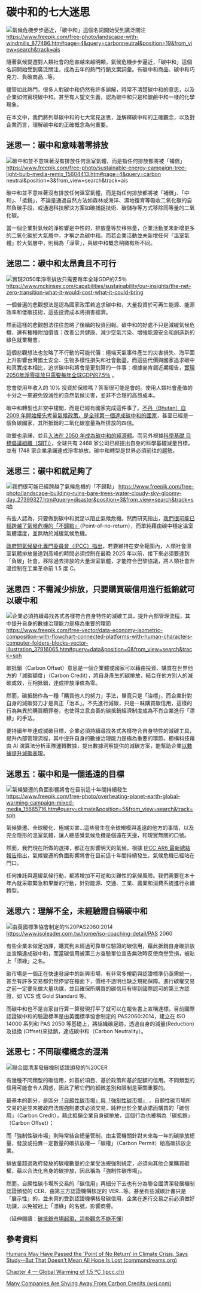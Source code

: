 
# 碳中和的七大迷思

![氣候危機步步逼近，「碳中和」這個名詞開始受到廣泛關注](../005-Files/Pasted%20image%2020230411143001.webp)
https://www.freepik.com/free-photo/landscape-with-windmills_877486.htm#page=4&query=carbonneutral&position=19&from_view=search&track=ais


隨著氣候變遷對人類社會的危害越來越明顯，氣候危機步步逼近，「碳中和」這個名詞開始受到廣泛關注，成為去年的熱門行銷文案詞彙。有碳中和商品、碳中和巧克力、負碳商品...等。

儘管如此熱門，很多人對碳中和仍然有許多誤解，時常不清楚碳中和的意思，以及企業如何實現碳中和。甚至有人望文生義，認為碳中和只是和酸鹼中和一樣的化學現象。

在本文中，我們將列舉碳中和的七大常見迷思，並解釋碳中和的正確觀念，以及對企業而言，理解碳中和的正確概念為何重要。

## 迷思一：碳中和意味著零排放

![碳中和並不意味著沒有排放任何溫室氣體，而是指任何排放都將被「補償」](../005-Files/Pasted%20image%2020230411142944.webp)
https://www.freepik.com/free-photo/sustainable-energy-campaign-tree-light-bulb-media-remix_15604413.htm#page=4&query=carbon neutral&position=3&from_view=search&track=ais

碳中和並不意味著沒有排放任何溫室氣體，而是指任何排放都將被「補償」、「中和」、「抵銷」，不論是通過自然方法如森林或海洋、濕地復育等吸收二氧化碳的自然負碳手段，或通過科技解決方案如碳捕捉技術、碳儲存等方式移除同等量的二氧化碳。

當一個企業對氣候的淨影響是中性的，排放量等於移除量，企業活動並未新增更多的二氧化碳於大氣層中，才稱之為碳中和。而若企業活動並未新增任何「溫室氣體」於大氣層中，則稱為「淨零」，與碳中和概念稍微有所不同。



## 迷思二：碳中和太昂貴且不可行

![實現2050年淨零排放只需要每年全球GDP的7.5％](../005-Files/截圖%202023-04-06%20下午2.05.16.webp)
https://www.mckinsey.com/capabilities/sustainability/our-insights/the-net-zero-transition-what-it-would-cost-what-it-could-bring

一個普遍的悲觀想法是認為國家政策若追求碳中和，大量投資於可再生能源、能源效率和低碳技術，這些投資成本將損害經濟。

然而這樣的悲觀想法往往忽略了後續的投資回報。碳中和的好處不只是減緩氣候危機，還有種種附加價值：改善公共健康、減少空氣污染、增強能源安全和創造新的綠色就業機會。

這個悲觀想法也忽略了不行動的可能代價：極端天氣事件產生的災害損失、海平面上升影響台灣國土安全、生物多樣性損失和社會動盪。而這些代價與國家追求碳中和真實成本相比，追求碳中和將會是更划算的一件事：根據麥肯錫近期報告，[實現2050年淨零排放只需要每年全球GDP的7.5％](https://www.mckinsey.com/capabilities/sustainability/our-insights/the-net-zero-transition-what-it-would-cost-what-it-could-bring)  。

您會使用年收入的 10% 投資於保險嗎？答案很可能是會的。使用人類社會產值的十分之一來避免毀滅性的自然氣候災害，並非不合理的高昂成本。

碳中和轉型也非空中樓閣，而是已經有國家完成這件事了。[不丹（Bhutan）自 2009 年開始優先考量氣候政策，是全球第一個達成碳中和的國家](https://hir.harvard.edu/carbon-negativity-in-bhutan-an-inverse-free-rider-problem/)，甚至已經是一個負碳國家，其所抵銷的二氧化碳當量為所排放的四倍。

歐盟也承諾，並且[入法在 2050 年成為碳中和的經濟體](https://climate.ec.europa.eu/eu-action/european-green-deal/european-climate-law_en)。而另外根據[科學基礎
目標倡議組織（SBTi）](https://sciencebasedtargets.org/)，全球共有 2468 家公司已經提出自身的科學基礎減量目標，並有 1748 家企業承諾達成淨零排放。碳中和轉型是世界必須前往的趨勢。

## 迷思三：碳中和就足夠了

![我們很可能已經跨越了氣候危機的「不歸點」](../005-Files/Pasted%20image%2020230411142832.webp)
https://www.freepik.com/free-photo/landscape-building-ruins-bare-trees-water-cloudy-sky-gloomy-day_27399327.htm#query=disaster&position=3&from_view=search&track=sph

有些人認為，只要做到碳中和就足以阻止氣候危機。然而研究指出，[我們很可能已經跨越了氣候危機的「不歸點」](https://www.commondreams.org/news/2020/11/12/humans-may-have-passed-point-no-return-climate-crisis-says-study-doesnt-mean-all)（Point-of-no-return），而單純藉由碳中穩定溫室氣體濃度，並無助於減緩氣候危機。

[政府間氣候變化專門委員會（IPCC）指出](https://www.ipcc.ch/sr15/chapter/chapter-4/)，若要維持在安全範圍內，人類社會溫室氣體排放量達到高峰的時間必須控制在最晚 2025 年以前，接下來必須要達到「負碳」社會，移除過去排放的大量溫室氣體，才能符合巴黎協議，將人類社會升溫控制在工業革命前 1.5 度 C。


## 迷思四：不需減少排放，只要購買碳信用進行抵銷就可以碳中和

![企業必須持續尋找各式各樣符合自身特性的減碳工具，提升內部管理流程，其中提升自身的數據治理能力是極為重要的環節](../005-Files/Pasted%20image%2020230411142614.webp)
https://www.freepik.com/free-vector/data-economy-isometric-composition-with-flowchart-connected-platforms-with-human-characters-computer-folders-blocks-vector-illustration_37916065.htm#query=data&position=0&from_view=search&track=sph

碳抵銷（Carbon Offset）意思是一個企業體或國家可以藉由投資、購買在世界他方的「減碳額度」（Carbon Credit），將自身產生的碳排放，結合在他方別人的減碳成效，互相抵銷，達成排放淨值為零。

然而，碳抵銷作為一種「購買他人的努力」手法，畢竟只是「治標」，而企業針對自身的減碳努力才是真正「治本」。不先進行減碳，只是一昧購買碳信用，這樣的行為無異於購買贖罪卷，也使得立意良善的碳抵銷經濟制度成為不肖企業進行「漂綠」的手法。

要持續年年達成減碳目標，企業必須持續尋找各式各樣符合自身特性的減碳工具，提升內部管理流程，其中提升自身的數據治理能力是極為重要的環節。櫛構科技藉由 AI 演算法分析車隊運轉數據，提出數據洞察提供的減碳方案，能幫助企業[以數據提升減碳表現](https://combogic.com/)。

## 迷思五：碳中和是一個遙遠的目標

![氣候變遷的負面影響將會在目前這十年間持續發生](../005-Files/Pasted%20image%2020230411141923.webp)
https://www.freepik.com/free-photo/overheating-planet-earth-global-warming-campaign-mixed-media_15665716.htm#query=climate&position=5&from_view=search&track=sph


氣候變遷、全球暖化、極端災害...這些發生在全球規模與遙遠的他方的事情，以及完全隱形的溫室氣體，讓人總感覺氣候危機是個遠在天邊，和現實無關的口號。

然而，我們現在所做的選擇，都正在影響明天的氣候。根據 [IPCC AR6 最新總結報告](https://combogic.com/blog/ipcc-ar6-what-to-know.html)指出，氣候變遷的負面影響將會在目前這十年間持續發生，氣候危機已經站在門口。 

任何推託與遲緩氣候行動，都將增加不可逆和災難性的氣候風險。我們需要在本十年內就采取緊急和果斷的行動，針對能源、交通、工業、農業和消費系統進行永續轉型。



## 迷思六：理解不全，未經驗證自稱碳中和

![由英國標準協會制定的%20PAS2060:2014](../005-Files/Pasted%20image%2020230406151727.webp)
https://www.isoleader.com.tw/home/iso-coaching-detail/PAS 2060

有些企業未做足功課，購買到未經過可靠單位驗證的碳信用，藉此抵銷自身碳排放並宣稱達成碳中和，而當碳信用被第三方查驗單位宣告無效時反使商譽受損，被貼上「漂綠」之名。

碳市場是一個正在快速發展中的新興市場，有非常多規範與認證標準仍亟需統一，甚至有許多交易都仍然停留在檯面下，價格不透明也缺乏規範保障。進行碳權交易之前一定要先做大量功課，並且確保所購買的碳信用有得到國際認可的第三方認證，如 VCS 或 Gold Standard 等。

而碳中和也不是自家自行算一算發現打平了就可以在報告書上宣稱達標。目前國際認證碳中和的驗證標準是由英國標準協會制定的 PAS2060:2014，建立在 ISO 14000 系列和 PAS 2050 等基礎上，將組織碳足跡，透過自身的減量(Reduction)及抵換 (Offset)來抵銷，達成碳中和（Carbon Neutrality）。


## 迷思七：不同碳權概念的混淆

![聯合國清潔發展機制認證頒發的%20CER](../005-Files/Pasted%20image%2020230411141736.webp)

有幾種不同類型的碳信用，如基於項目、基於政策和基於配額的信用。不同類型的信用可能會令人困惑，因此了解它們的細微差別和限制是至關重要的。

最基本的劃分，是區分[「自願性碳市場」與「強制性碳市場」](https://combogic.com/blog/content_1.html) 。自願性碳市場所交易的是並未被政府法規強制要求必須交易，純粹出於企業承諾而購買的「碳信用」（Carbon Credit），藉此抵銷企業自身碳排放，這個行為也被稱為「碳抵銷」（Carbon Offset）；

而「強制性碳市場」則時常結合總量管制，由主管機關針對未來每一年的碳排放總量，發放或拍賣一定數量的碳排放權—「碳權」（Carbon Permit）給高碳排放企業。

排放量超過政府發放的碳權數量的企業受法規強制規定，必須向其他企業購買碳權，藉以合法化自身的碳排放，因此稱為「強制性碳市場」。

然而，自願性碳市場所交易的「碳信用」再細分下去也有分為聯合國清潔發展機制認證頒發的 CER、由第三方認證機構核定的 VER...等。甚至有些減碳計畫只是「展示性」的，並未真的受到認證機構核發碳信用，企業在進行交易之前必須做好功課，以免被冠上「漂綠」的名號，影響商譽。

（延伸閱讀：[碳抵銷市場起飛，這些觀念不能不懂](https://combogic.com/blog/carbon-offset-basics.html)）

## 參考資料


[Humans May Have Passed the 'Point of No Return' in Climate Crisis, Says Study--But That Doesn't Mean All Hope Is Lost (commondreams.org)](https://www.commondreams.org/news/2020/11/12/humans-may-have-passed-point-no-return-climate-crisis-says-study-doesnt-mean-all)

[Chapter 4 — Global Warming of 1.5 ºC (ipcc.ch)](https://www.ipcc.ch/sr15/chapter/chapter-4/)

[Many Companies Are Shying Away From Carbon Credits (wsj.com)](https://www.wsj.com/articles/many-companies-are-shying-away-from-carbon-credits-11673900838)